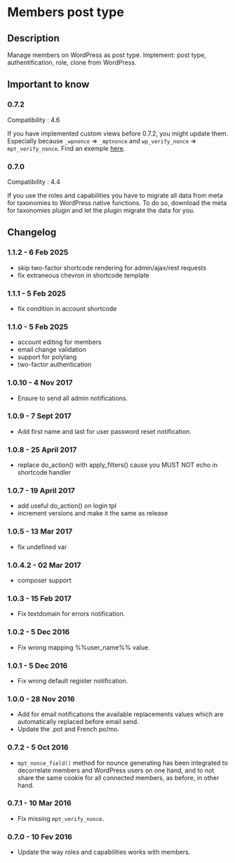 # Members post type #

## Description ##

Manage members on WordPress as post type. Implement: post type, authentification, role, clone from WordPress.

## Important to know ##

### 0.7.2
Compatibility : 4.6

If you have implemented custom views before 0.7.2, you might update them. Especially because `_wpnonce` => `_mptnonce` and `wp_verify_nonce` => `mpt_verify_nonce`. Find an exemple [here](https://github.com/BeAPI/members-post-type/commit/2562b7e79feebf09967a2f964f3144e8f6d10930#diff-fac5c1b7350b8f3af605e75406b9c751).

### 0.7.0
Compatibility : 4.4

If you use the roles and capabilities you have to migrate all data from meta for taxonomies to WordPress native functions.
To do so, download the meta for taxonomies plugin and let the plugin migrate the data for you.

## Changelog ##

### 1.1.2 - 6 Feb 2025
* skip two-factor shortcode rendering for admin/ajax/rest requests
* fix extraneous chevron in shortcode template

### 1.1.1 - 5 Feb 2025
* fix condition in account shortcode

### 1.1.0 - 5 Feb 2025
* account editing for members
* email change validation
* support for polylang
* two-factor authentication

### 1.0.10 - 4 Nov 2017
* Ensure to send all admin notifications.

### 1.0.9 - 7 Sept 2017
* Add first name and last for user password reset notification.

### 1.0.8 - 25 April 2017
* replace do_action() with apply_filters() cause you MUST NOT echo in shortcode handler

### 1.0.7 - 19 April 2017
* add useful do_action() on login tpl
* increment versions and make it the same as release

### 1.0.5 - 13 Mar 2017
* fix undefined var

### 1.0.4.2 - 02 Mar 2017
* composer support

### 1.0.3 - 15 Feb 2017
* Fix textdomain for errors notification.

### 1.0.2 - 5 Dec 2016
* Fix wrong mapping %%user_name%% value.

### 1.0.1 - 5 Dec 2016
* Fix wrong default register notification.

### 1.0.0 - 28 Nov 2016
* Add for email notifications the available replacements values which are automatically replaced before email send.
* Update the .pot and French po/mo.

### 0.7.2 - 5 Oct 2016
* `mpt_nonce_field()` method for nounce generating has been integrated to decorrelate members and WordPress users on one hand, and to not share the same cookie for all connected members, as before, in other hand.

### 0.7.1 - 10 Mar 2016
* Fix missing `mpt_verify_nonce`.

### 0.7.0 - 10 Fev 2016
* Update the way roles and capabilities works with members.
